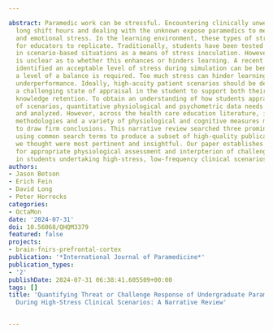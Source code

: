 ---
abstract: Paramedic work can be stressful. Encountering clinically unwell patients,
  long shift hours and dealing with the unknown expose paramedics to mental, physical
  and emotional stress. In the learning environment, these types of stresses are difficult
  for educators to replicate. Traditionally, students have been tested under pressure
  in scenario-based situations as a means of stress inoculation. However, the literature
  is unclear as to whether this enhances or hinders learning. A recent scoping review
  identified an acceptable level of stress during simulation can be beneficial, although
  a level of a balance is required. Too much stress can hinder learning and lead to
  underperformance. Ideally, high-acuity patient scenarios should be designed to invoke
  a challenging state of appraisal in the student to support both their learning and
  knowledge retention. To obtain an understanding of how students appraise these types
  of scenarios, quantitative physiological and psychometric data needs to be obtained
  and analyzed. However, across the health care education literature, inconsistent
  methodologies and a variety of physiological and cognitive measures make it challenging
  to draw firm conclusions. This narrative review searched three prominent databases
  using common search terms to produce a subset of high-quality publications that
  we thought were most pertinent and insightful. Our paper establishes recommendations
  for appropriate physiological assessment and interpterion of challenge appraisal
  in students undertaking high-stress, low-frequency clinical scenarios.
authors:
- Jason Betson
- Erich Fein
- David Long
- Peter Horrocks
categories:
- OctaMon
date: '2024-07-31'
doi: 10.56068/QHQM3379
featured: false
projects:
- brain-fnirs-prefrontal-cortex
publication: '*International Journal of Paramedicine*'
publication_types:
- '2'
publishDate: 2024-07-31 06:38:41.605509+00:00
tags: []
title: 'Quantifying Threat or Challenge Response of Undergraduate Paramedicine Students
  During High-Stress Clinical Scenarios: A Narrative Review'

---
